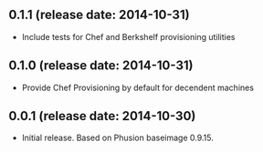 ## 0.1.1 (release date: 2014-10-31)

  * Include tests for Chef and Berkshelf provisioning utilities

## 0.1.0 (release date: 2014-10-31)

  * Provide Chef Provisioning by default for decendent machines

## 0.0.1 (release date: 2014-10-30)

  * Initial release. Based on Phusion baseimage 0.9.15.
